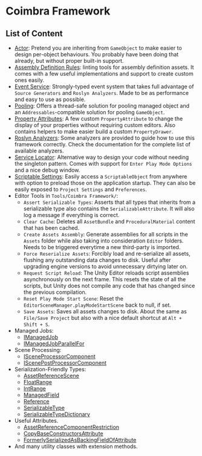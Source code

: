 ﻿# Coimbra Framework

## List of Content

- [Actor](Actor.md): Pretend you are inheriting from `GameObject` to make easier to design per-object behaviours. You probably have been doing that already, but without proper built-in support.
- [Assembly Definition Rules](AssemblyDefinitionRules.md): linting tools for assembly definition assets. It comes with a few useful implementations and support to create custom ones easily.
- [Event Service](EventService.md): Strongly-typed event system that takes full advantage of `Source Generators` and `Roslyn Analyzers`. Made to be as performance and easy to use as possible.
- [Pooling](Pooling.md): Offers a thread-safe solution for pooling managed object and an `Addressables`-compatible solution for pooling `GameObject`.
- [Property Attributes](PropertyAttributes.md): A few custom `PropertyAttribute` to change the display of your properties without requiring custom editors. Also contains helpers to make easier build a custom `PropertyDrawer`.
- [Roslyn Analyzers](RoslynAnalyzers.md): Some analyzers are provided to guide how to use this framework correctly. Check the documentation for the complete list of available analyzers.
- [Service Locator](ServiceLocator.md): Alternative way to design your code without needing the singleton pattern. Comes with support for `Enter Play Mode Options` and a nice debug window.
- [Scriptable Settings](ScriptableSettings.md): Easily access a `ScriptableObject` from anywhere with option to preload those on the application startup. They can also be easily exposed to `Project Settings` and `Preferences`.
- Editor Tools in `Tools/Coimbra Framework/`:
    - `Assert Serializable Types`: Asserts that all types that inherits from a serializable type also contains the `SerializableAttribute`. It will also log a message if everything is correct.
    - `Clear Cache`: Deletes all `AssetBundle` and `ProceduralMaterial` content that has been cached.
    - `Create Assets Assembly`: Generate assemblies for all scripts in the `Assets` folder while also taking into consideration `Editor` folders. Needs to be triggered everytime a new third-party is imported.
    - `Force Reserialize Assets`: Forcibly load and re-serialize all assets, flushing any outstanding data changes to disk. Useful after upgrading engine versions to avoid unnecessary dirtying later on.
    - `Request Script Reload`: The Unity Editor reloads script assemblies asynchronously on the next frame. This resets the state of all the scripts, but Unity does not compile any code that has changed since the previous compilation.
    - `Reset Play Mode Start Scene`: Reset the `EditorSceneManager.playModeStartScene` back to null, if set.
    - `Save Assets`: Saves all assets changes to disk. About the same as `File/Save Project` but also with a nice default shortcut at `Alt + Shift + S`.
- Managed Jobs:
    - [IManagedJob](../Coimbra.Jobs/IManagedJob.cs)
    - [IManagedJobParallelFor](../Coimbra.Jobs/IManagedJobParallelFor.cs)
- Scene Processing:
    - [ISceneProcessorComponent](../Coimbra/ISceneProcessorComponent.cs)
    - [IScenePostProcessorComponent](../Coimbra/IScenePostProcessorComponent.cs)
- Serialization-Friendly Types:
    - [AssetReferenceScene](../Coimbra/AssetReferenceScene.cs)
    - [FloatRange](../Coimbra/FloatRange.cs)
    - [IntRange](../Coimbra/IntRange.cs)
    - [ManagedField](../Coimbra/ManagedField`1.cs)
    - [Reference](../Coimbra/Reference`1.cs)
    - [SerializableType](../Coimbra/SerializableType`1.cs)
    - [SerializableTypeDictionary](../Coimbra/SerializableTypeDictionary`3.cs)
- Useful Attributes.
    - [AssetReferenceComponentRestriction](../Coimbra/AssetReferenceComponentRestriction.cs)
    - [CopyBaseConstructorsAttribute](../Coimbra/CopyBaseConstructorsAttribute.cs)
    - [FormerlySerializedAsBackingFieldOfAttribute](../Coimbra/FormerlySerializedAsBackingFieldOfAttribute.cs)
- And many utility classes with extension methods.
